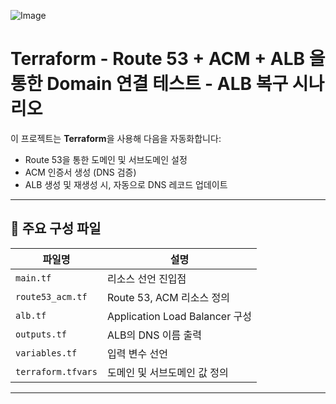 ![Image](https://github.com/user-attachments/assets/8e0f82cc-dc95-4a94-a60a-c850a048f154)

# Terraform - Route 53 + ACM + ALB 을 통한 Domain 연결 테스트 - ALB 복구 시나리오

이 프로젝트는 **Terraform**을 사용해 다음을 자동화합니다:

- Route 53을 통한 도메인 및 서브도메인 설정
- ACM 인증서 생성 (DNS 검증)
- ALB 생성 및 재생성 시, 자동으로 DNS 레코드 업데이트

---

## 📁 주요 구성 파일

| 파일명              | 설명                                      |
|---------------------|-------------------------------------------|
| `main.tf`           | 리소스 선언 진입점                        |
| `route53_acm.tf`    | Route 53, ACM 리소스 정의                 |
| `alb.tf`            | Application Load Balancer 구성            |
| `outputs.tf`        | ALB의 DNS 이름 출력                       |
| `variables.tf`      | 입력 변수 선언                            |
| `terraform.tfvars`  | 도메인 및 서브도메인 값 정의              |
---

